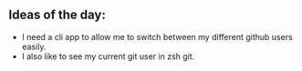 ## Ideas of the day:
- I need a cli app to allow me to switch between my different github users easily.
- I also like to see my current git user in zsh git.
